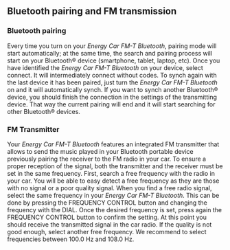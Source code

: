 ## Bluetooth pairing and FM transmission

### Bluetooth pairing
Every time you turn on your *Energy Car FM-T Bluetooth*, pairing mode will start automatically; at the same time, the search and pairing process will start on your Bluetooth® device (smartphone, tablet, laptop, etc).  Once you have identified the *Energy Car FM-T Bluetooth* on your device, select connect. It will intermediately connect without codes.
To synch again with the last device it has been paired, just turn the *Energy Car FM-T Bluetooth* on and it will automatically synch.
If you want to synch another Bluetooth® device, you should finish the connection in the settings of the transmitting device. That way the current pairing will end and it will start searching for other Bluetooth® devices.

### FM Transmitter
Your *Energy Car FM-T Bluetooth* features an integrated FM transmitter that allows to send the music 
played in your Bluetooth portable device previously pairing the receiver to the FM radio in your car. To ensure a proper reception of the signal, both the transmitter and the receiver must be set in the same frequency.
First, search a free frequency with the radio in your car. You will be able to easy detect a free frequency as
they are those with no signal or a poor quality signal. When
you find a free radio signal, select the same frequency in your *Energy Car FM-T Bluetooth*. This can be done by pressing the FREQUENCY CONTROL button and changing the frequency with the DIAL.  Once the desired frequency is set, press again the FREQUENCY CONTROL button to confirm the setting.
At this point you should receive the transmitted signal in the car radio. If the quality is not good enough, select another free frequency.  We recommend to select frequencies between 100.0 Hz and 108.0 Hz.

